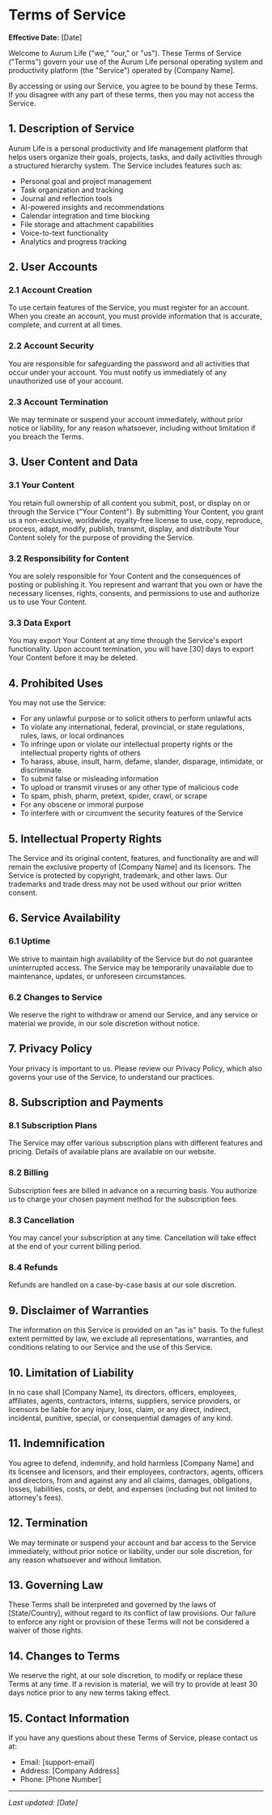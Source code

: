 # Terms of Service

**Effective Date:** [Date]

Welcome to Aurum Life ("we," "our," or "us"). These Terms of Service ("Terms") govern your use of the Aurum Life personal operating system and productivity platform (the "Service") operated by [Company Name].

By accessing or using our Service, you agree to be bound by these Terms. If you disagree with any part of these terms, then you may not access the Service.

## 1. Description of Service

Aurum Life is a personal productivity and life management platform that helps users organize their goals, projects, tasks, and daily activities through a structured hierarchy system. The Service includes features such as:

- Personal goal and project management
- Task organization and tracking
- Journal and reflection tools
- AI-powered insights and recommendations
- Calendar integration and time blocking
- File storage and attachment capabilities
- Voice-to-text functionality
- Analytics and progress tracking

## 2. User Accounts

### 2.1 Account Creation
To use certain features of the Service, you must register for an account. When you create an account, you must provide information that is accurate, complete, and current at all times.

### 2.2 Account Security
You are responsible for safeguarding the password and all activities that occur under your account. You must notify us immediately of any unauthorized use of your account.

### 2.3 Account Termination
We may terminate or suspend your account immediately, without prior notice or liability, for any reason whatsoever, including without limitation if you breach the Terms.

## 3. User Content and Data

### 3.1 Your Content
You retain full ownership of all content you submit, post, or display on or through the Service ("Your Content"). By submitting Your Content, you grant us a non-exclusive, worldwide, royalty-free license to use, copy, reproduce, process, adapt, modify, publish, transmit, display, and distribute Your Content solely for the purpose of providing the Service.

### 3.2 Responsibility for Content
You are solely responsible for Your Content and the consequences of posting or publishing it. You represent and warrant that you own or have the necessary licenses, rights, consents, and permissions to use and authorize us to use Your Content.

### 3.3 Data Export
You may export Your Content at any time through the Service's export functionality. Upon account termination, you will have [30] days to export Your Content before it may be deleted.

## 4. Prohibited Uses

You may not use the Service:

- For any unlawful purpose or to solicit others to perform unlawful acts
- To violate any international, federal, provincial, or state regulations, rules, laws, or local ordinances
- To infringe upon or violate our intellectual property rights or the intellectual property rights of others
- To harass, abuse, insult, harm, defame, slander, disparage, intimidate, or discriminate
- To submit false or misleading information
- To upload or transmit viruses or any other type of malicious code
- To spam, phish, pharm, pretext, spider, crawl, or scrape
- For any obscene or immoral purpose
- To interfere with or circumvent the security features of the Service

## 5. Intellectual Property Rights

The Service and its original content, features, and functionality are and will remain the exclusive property of [Company Name] and its licensors. The Service is protected by copyright, trademark, and other laws. Our trademarks and trade dress may not be used without our prior written consent.

## 6. Service Availability

### 6.1 Uptime
We strive to maintain high availability of the Service but do not guarantee uninterrupted access. The Service may be temporarily unavailable due to maintenance, updates, or unforeseen circumstances.

### 6.2 Changes to Service
We reserve the right to withdraw or amend our Service, and any service or material we provide, in our sole discretion without notice.

## 7. Privacy Policy

Your privacy is important to us. Please review our Privacy Policy, which also governs your use of the Service, to understand our practices.

## 8. Subscription and Payments

### 8.1 Subscription Plans
The Service may offer various subscription plans with different features and pricing. Details of available plans are available on our website.

### 8.2 Billing
Subscription fees are billed in advance on a recurring basis. You authorize us to charge your chosen payment method for the subscription fees.

### 8.3 Cancellation
You may cancel your subscription at any time. Cancellation will take effect at the end of your current billing period.

### 8.4 Refunds
Refunds are handled on a case-by-case basis at our sole discretion.

## 9. Disclaimer of Warranties

The information on this Service is provided on an "as is" basis. To the fullest extent permitted by law, we exclude all representations, warranties, and conditions relating to our Service and the use of this Service.

## 10. Limitation of Liability

In no case shall [Company Name], its directors, officers, employees, affiliates, agents, contractors, interns, suppliers, service providers, or licensors be liable for any injury, loss, claim, or any direct, indirect, incidental, punitive, special, or consequential damages of any kind.

## 11. Indemnification

You agree to defend, indemnify, and hold harmless [Company Name] and its licensee and licensors, and their employees, contractors, agents, officers and directors, from and against any and all claims, damages, obligations, losses, liabilities, costs, or debt, and expenses (including but not limited to attorney's fees).

## 12. Termination

We may terminate or suspend your account and bar access to the Service immediately, without prior notice or liability, under our sole discretion, for any reason whatsoever and without limitation.

## 13. Governing Law

These Terms shall be interpreted and governed by the laws of [State/Country], without regard to its conflict of law provisions. Our failure to enforce any right or provision of these Terms will not be considered a waiver of those rights.

## 14. Changes to Terms

We reserve the right, at our sole discretion, to modify or replace these Terms at any time. If a revision is material, we will try to provide at least 30 days notice prior to any new terms taking effect.

## 15. Contact Information

If you have any questions about these Terms of Service, please contact us at:

- Email: [support-email]
- Address: [Company Address]
- Phone: [Phone Number]

---

*Last updated: [Date]*